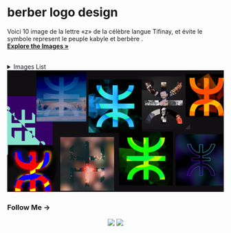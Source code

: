 <!-- PROJECT LOGO -->
<br />
<div align="">
  <h1 align="">berber logo design</h1>

  <p align="">
    Voici 10 image de la lettre «z» de la célèbre langue Tifinay, et évite le symbole represent le peuple kabyle et berbère .
    <br />
    <a href="https://github.com/assemer/berber-logo-design"><strong>Explore the Images »</strong></a>
    <br />
    <br />
  </p>
</div>

<!-- TABLE OF CONTENTS -->
<details>
  <summary>Images List</summary>
  <ol>
    <li><a href="images/ABS(700x700)_1.png">Image 1</a></li>
    <li><a href="images/ABS(700x700)_2.png">Image 2</a></li>
    <li><a href="images/ABS(700x700)_3.png">Image 3</a></li>
    <li><a href="images/ABS(700x700)_4.png">Image 4</a></li>
    <li><a href="images/ABS(700x700)_5.png">Image 5</a></li>
    <li><a href="images/ABS(700x700)_6.png">Image 6</a></li>
    <li><a href="images/ABS(700x700)_7.png">Image 7</a></li>
    <li><a href="images/ABS(700x700)_8.png">Image 8</a></li>
    <li><a href="images/ABS(700x700)_9.png">Image 9</a></li>
    <li><a href="images/ABS(700x700)_10.png">Image 10</a></li>
  </ol>
</details>
<a href="https://github.com/assemer/berber-logo-design">
    <img src="viewME.png" alt="Header">
  </a>
  
 <h3>Follow Me -> </h3>
 <div align="center">
 <a href='https://instagrm.com/'><img src='https://img.shields.io/badge/Instagram-E4405F?style=for-the-badge&logo=instagram&logoColor=white'  /></a>
 <a href='https://tiktok.com/assemer3'><img src='https://img.shields.io/badge/TikTok-000000?style=for-the-badge&logo=tiktok&logoColor=white' href='' /></a>

</div>
